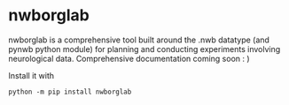 # nwborglab
nwborglab is a comprehensive tool built around the .nwb datatype (and pynwb python module) for planning and conducting experiments involving neurological data. Comprehensive documentation coming soon  : )

Install it with

```python -m pip install nwborglab```
